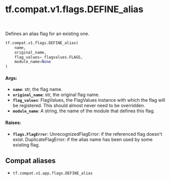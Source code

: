 <div itemscope itemtype="http://developers.google.com/ReferenceObject">
<meta itemprop="name" content="tf.compat.v1.flags.DEFINE_alias" />
<meta itemprop="path" content="Stable" />
</div>

# tf.compat.v1.flags.DEFINE_alias

<!-- Insert buttons and diff -->

<table class="tfo-notebook-buttons tfo-api" align="left">
</table>



Defines an alias flag for an existing one.

``` python
tf.compat.v1.flags.DEFINE_alias(
    name,
    original_name,
    flag_values=_flagvalues.FLAGS,
    module_name=None
)
```



<!-- Placeholder for "Used in" -->


#### Args:


* <b>`name`</b>: str, the flag name.
* <b>`original_name`</b>: str, the original flag name.
* <b>`flag_values`</b>: FlagValues, the FlagValues instance with which the flag will
    be registered. This should almost never need to be overridden.
* <b>`module_name`</b>: A string, the name of the module that defines this flag.


#### Raises:


* <b>`flags.FlagError`</b>:   UnrecognizedFlagError: if the referenced flag doesn't exist.
  DuplicateFlagError: if the alias name has been used by some existing flag.

## Compat aliases

* `tf.compat.v1.app.flags.DEFINE_alias`

